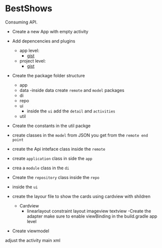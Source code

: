 # BestShows
Consuming API.
- Create a new App with empty activity
- Add depencencies and plugins
  - app level: 
    - [gist](https://gist.github.com/17f45e7f888c048ba780c16ff22ce11d)
  - project level: 
    - [gist](https://gist.github.com/8367ce8e25d5d58e6a4b6f130663cb97)

- Create the package folder structure
  - app
  - data
    -inside data create `remote` and `model` packages
  - di
  - repo
  - ui
    - inside the `ui` add the `detail` and `activities`
  - util
  
  
- Create the constants in the util packge
- create classes in the `model` from JSON you get from the `remote end point`
- create the Api inteface class inside the `remote`
- create `application` class in side the `app`
- crea a `module` class in the `di`
- Create the `repository` class inside the `repo`
- inside the `ui` 
- create the layour file to show the cards  using cardview with shildren
  - Cardview
    - linearlayout
      constraint layout
        imageview
      textview
-Create the adapter
  make sure to enable viewBinding in the build.gradle app level
- Create viewmodel

adjust the activity main xml
